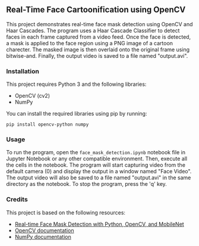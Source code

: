 ## Real-Time Face Cartoonification using OpenCV

This project demonstrates real-time face mask detection using OpenCV and Haar Cascades. The program uses a Haar Cascade Classifier to detect faces in each frame captured from a video feed. Once the face is detected, a mask is applied to the face region using a PNG image of a cartoon charecter. The masked image is then overlaid onto the original frame using bitwise-and. Finally, the output video is saved to a file named "output.avi".

### Installation

This project requires Python 3 and the following libraries:

- OpenCV (cv2)
- NumPy

You can install the required libraries using pip by running:

```
pip install opencv-python numpy
```

### Usage

To run the program, open the `face_mask_detection.ipynb` notebook file in Jupyter Notebook or any other compatible environment. Then, execute all the cells in the notebook. The program will start capturing video from the default camera (0) and display the output in a window named "Face Video". The output video will also be saved to a file named "output.avi" in the same directory as the notebook. To stop the program, press the 'q' key.

### Credits

This project is based on the following resources:

- [Real-time Face Mask Detection with Python, OpenCV, and MobileNet](https://www.pyimagesearch.com/2020/05/04/covid-19-face-mask-detector-with-opencv-keras-tensorflow-and-deep-learning/)
- [OpenCV documentation](https://opencv.org/)
- [NumPy documentation](https://numpy.org/)
